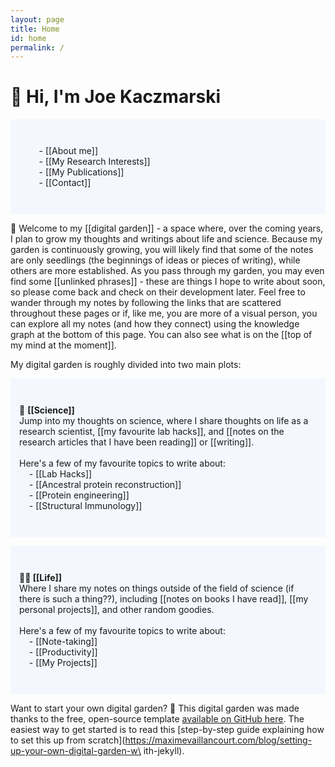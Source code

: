 ```yaml
---
layout: page
title: Home
id: home
permalink: /
---
```


# 👋 Hi, I'm Joe Kaczmarski

<p style="padding: 3em 1em; background: #f5f7ff; border-radius: 4px;">
  &nbsp;&nbsp;&nbsp;&nbsp;&nbsp;&nbsp;&nbsp;&nbsp;- [[About me]]<br>
  &nbsp;&nbsp;&nbsp;&nbsp;&nbsp;&nbsp;&nbsp;&nbsp;- [[My Research Interests]]<br>
  &nbsp;&nbsp;&nbsp;&nbsp;&nbsp;&nbsp;&nbsp;&nbsp;- [[My Publications]]<br>
  &nbsp;&nbsp;&nbsp;&nbsp;&nbsp;&nbsp;&nbsp;&nbsp;- [[Contact]]<br>
</p>

🌱 Welcome to my [[digital garden]] - a space where, over the coming years, I plan to grow my thoughts and writings about life and science. Because my garden is continuously growing, you will likely find that some of the notes are only seedlings (the beginnings of ideas or pieces of writing), while others are more established. As you pass through my garden, you may even find some [[unlinked phrases]] - these are things I hope to write about soon, so please come back and check on their development later. Feel free to wander through my notes by following the links that are scattered throughout these pages or if, like me, you are more of a visual person, you can explore all my notes (and how they connect) using the knowledge graph at the bottom of this page. You can also see what is on the [[top of my mind at the moment]].  

My digital garden is roughly divided into two main plots:

<p style="padding: 3em 1em; background: #f5f7ff; border-radius: 4px;">
  🧪 <span style="font-weight: bold">[[Science]]</span>  <br>
  Jump into my thoughts on science, where I share thoughts on life as a research scientist, [[my favourite lab hacks]], and [[notes on the research articles that I have been reading]] or [[writing]].<br><br>
  Here's a few of my favourite topics to write about:<br>  
  &nbsp;&nbsp;&nbsp;&nbsp;- [[Lab Hacks]]<br>
  &nbsp;&nbsp;&nbsp;&nbsp;- [[Ancestral protein reconstruction]]<br>
  &nbsp;&nbsp;&nbsp;&nbsp;- [[Protein engineering]]<br>
  &nbsp;&nbsp;&nbsp;&nbsp;- [[Structural Immunology]]<br>
</p>

<p style="padding: 3em 1em; background: #f5f7ff; border-radius: 4px;">
  <span style="font-weight: bold">🧗🏻‍ [[Life]]</span><br>
  Where I share my notes on things outside of the field of science (if there is such a thing??), including [[notes on books I have read]], [[my personal projects]], and other random goodies.<br><br>
  Here's a few of my favourite topics to write about:<br>  
  &nbsp;&nbsp;&nbsp;&nbsp;- [[Note-taking]]<br>
  &nbsp;&nbsp;&nbsp;&nbsp;- [[Productivity]]<br>
  &nbsp;&nbsp;&nbsp;&nbsp;- [[My Projects]]<br>
</p>

Want to start your own digital garden? 🌱 This digital garden was made thanks to the free, open-source template [available on GitHub here](https://github.com/maximevaillancourt/digital-garden-jekyll-template). The easiest way to get started is to read this [step-by-step guide explaining how to set this up from scratch](https://maximevaillancourt.com/blog/setting-up-your-own-digital-garden-w\
ith-jekyll).


<style>
  .wrapper {
    max-width: 46em;
  }
</style>
